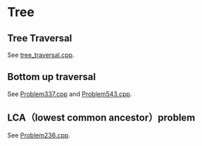 # Tree

## Tree Traversal

See [tree_traversal.cpp](tree_traversal.cpp).

## Bottom up traversal

See [Problem337.cpp](Problem337.cpp) and [Problem543.cpp](Problem543.cpp).

## LCA（lowest common ancestor）problem

See [Problem236.cpp](Problem236.cpp).


